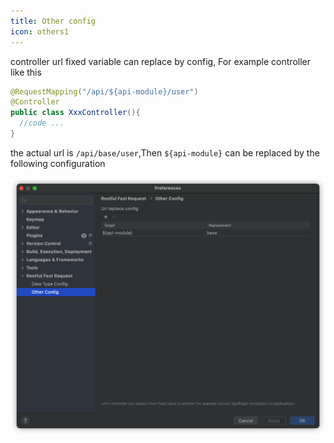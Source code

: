 ```yaml
---
title: Other config
icon: others1
---
```


controller url fixed variable can replace by config, For example controller like this

```java
@RequestMapping("/api/${api-module}/user")
@Controller
public class XxxController(){
  //code ...
}
```

the actual url is `/api/base/user`,Then `${api-module}` can be replaced by the following configuration

![](../../../.vuepress/public/img/otherConfig_en.png)